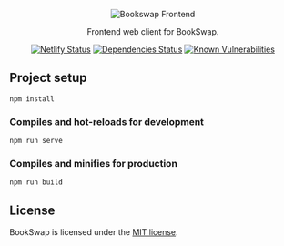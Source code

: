 <p align="center">
  <img src="https://user-images.githubusercontent.com/28015011/59379922-95bbcb00-8d60-11e9-85c9-ebbae607a599.png" alt="Bookswap Frontend"/>
</p>

<p align="center">Frontend web client for BookSwap.</p>

<p align="center">
<a href="https://bookswap.ro"><img src="https://img.shields.io/endpoint.svg?url=https%3A%2F%2Fdeveloper.oswaldlabs.com%2Fnetlify-status%2F03252002-5f29-4d7f-84c2-adc4c5436dc3" alt="Netlify Status"></a>
<a href="https://david-dm.org/book-swap/frontend"><img src="https://img.shields.io/david/book-swap/frontend.svg" alt="Dependencies Status"></a>
<a href="https://snyk.io/test/github/book-swap/frontend?targetFile=package.json"><img src="https://img.shields.io/snyk/vulnerabilities/github/book-swap/frontend.svg" alt="Known Vulnerabilities"></a>
</p>

## Project setup
```
npm install
```

### Compiles and hot-reloads for development
```
npm run serve
```

### Compiles and minifies for production
```
npm run build
```

## License
BookSwap is licensed under the [MIT license](https://github.com/book-swap/frontend/blob/master/LICENSE).
